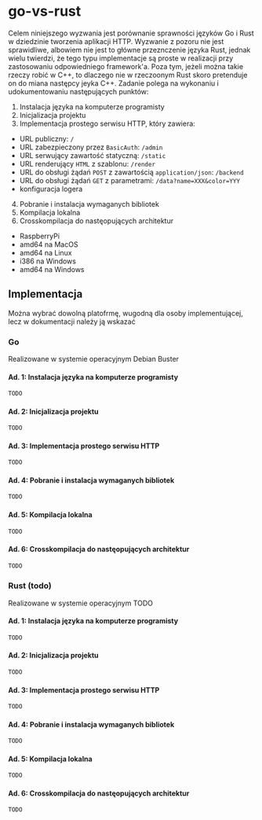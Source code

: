 # go-vs-rust
Celem niniejszego wyzwania jest porównanie sprawności języków Go i Rust w dziedzinie tworzenia aplikacji HTTP. 
Wyzwanie z pozoru nie jest sprawidliwe, albowiem nie jest to główne przeznczenie języka Rust, jednak wielu twierdzi, że tego typu implementacje są proste w realizacji przy zastosowaniu odpowiedniego framework'a. Poza tym, jeżeli można takie rzeczy robić w C++, to dlaczego nie w rzeczoonym Rust skoro pretenduje on do miana następcy jeyka C++.
Zadanie polega na wykonaniu i udokumentowaniu następujących punktów:
1. Instalacja języka na komputerze programisty
2. Inicjalizacja projektu
3. Implementacja prostego serwisu HTTP, który zawiera:
- URL publiczny: `/`
- URL zabezpieczony przez `BasicAuth`: `/admin`
- URL serwujący zawartość statyczną: `/static`
- URL renderujący `HTML` z szablonu: `/render`
- URL do obsługi żądań `POST` z zawartością `application/json`: `/backend`
- URL do obsługi żądań `GET`  z parametrami: `/data?name=XXX&color=YYY`
- konfiguracja logera
4. Pobranie i instalacja wymaganych bibliotek 
5. Kompilacja lokalna
6. Crosskompilacja do nastęopujących architektur
- RaspberryPi
- amd64 na MacOS
- amd64 na Linux
- i386  na Windows
- amd64 na Windows

## Implementacja
Można wybrać dowolną platofrmę, wugodną dla osoby implementującej, lecz w dokumentacji należy ją wskazać

### Go
Realizowane w systemie operacyjnym Debian Buster
#### Ad. 1: Instalacja języka na komputerze programisty
```bash
TODO
```
#### Ad. 2: Inicjalizacja projektu
```bash
TODO
```
#### Ad. 3: Implementacja prostego serwisu HTTP
```bash
TODO
```
#### Ad. 4: Pobranie i instalacja wymaganych bibliotek 
```bash
TODO
```
#### Ad. 5: Kompilacja lokalna
```bash
TODO
```
#### Ad. 6: Crosskompilacja do nastęopujących architektur
```bash
TODO
```

### Rust (todo)
Realizowane w systemie operacyjnym TODO
#### Ad. 1: Instalacja języka na komputerze programisty
```bash
TODO
```
#### Ad. 2: Inicjalizacja projektu
```bash
TODO
```
#### Ad. 3: Implementacja prostego serwisu HTTP
```bash
TODO
```
#### Ad. 4: Pobranie i instalacja wymaganych bibliotek 
```bash
TODO
```
#### Ad. 5: Kompilacja lokalna
```bash
TODO
```
#### Ad. 6: Crosskompilacja do nastęopujących architektur
```bash
TODO
```
